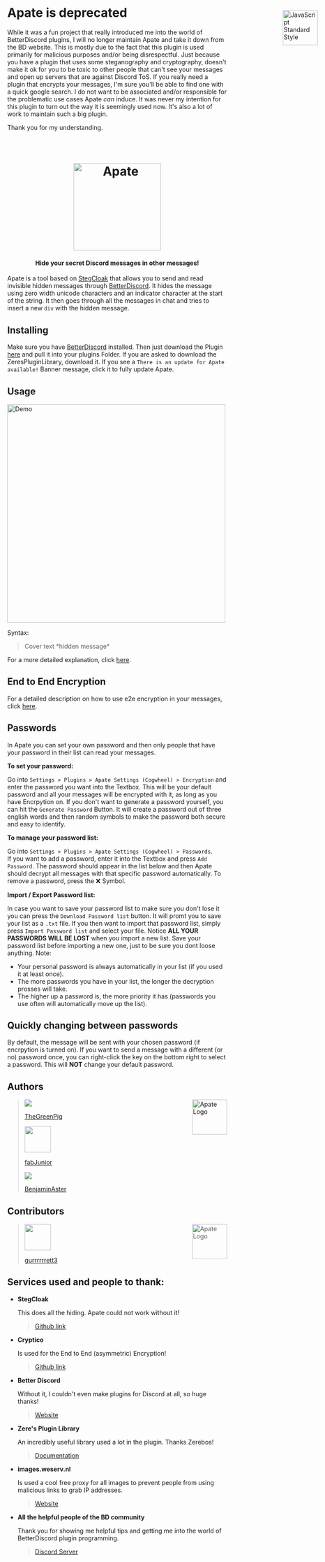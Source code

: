 # Apate is deprecated
While it was a fun project that really introduced me into the world of BetterDiscord plugins, I will no longer maintain Apate and take it down from the BD website. This is mostly due to the fact that this plugin is used primarily for malicious purposes and/or being disrespectful. Just because you have a plugin that uses some steganography and cryptography, doesn't make it ok for you to be toxic to other people that can't see your messages and open up servers that are against Discord ToS. If you really need a plugin that encrypts your messages, I'm sure you'll be able to find one with a quick google search. I do not want to be associated and/or responsible for the problematic use cases Apate _can_ induce. It was never my intention for this plugin to turn out the way it is seemingly used now. It's also a lot of work to maintain such a big plugin. 

Thank you for my understanding. 


<h1 align="center">
  <br>
  <img src="https://raw.githubusercontent.com/TheGreenPig/Apate/main/Assets/logo.svg" alt="Apate" width="200" align="center">
</h1>
 <h4 align="center">Hide your secret Discord messages in other messages!</h4>

<a href="https://github.com/KuroLabs/stegcloak" style="position: absolute; top: 100px; right: 20px; padding: 0 0 20px 20px;"><img src="https://raw.githubusercontent.com/KuroLabs/stegcloak/master/assets/stegCloakIcon.svg" alt="JavaScript Standard Style" width="80" align="right"></a>

Apate is a tool based on [StegCloak](https://github.com/KuroLabs/stegcloak) that allows you to send and read invisible hidden messages through [BetterDiscord](https://betterdiscord.app/). It hides the message using zero width unicode characters and an indicator character at the start of the string. It then goes through all the messages in chat and tries to insert a new `div` with the hidden message.




## Installing
Make sure you have [BetterDiscord](https://betterdiscord.app/) installed. Then just download the Plugin [here](https://betterdiscord.app/Download?id=446) and pull it into your plugins Folder. If you are asked to download the ZeresPluginLibrary, download it. If you see a `There is an update for Apate available!` Banner message, click it to fully update Apate. 

## Usage
<img src="https://raw.githubusercontent.com/TheGreenPig/Apate/main/Assets/Tutorials/sendMessage.gif" alt="Demo" width="500">
</br>

Syntax:
>Cover text \*hidden message*

For a more detailed explanation, click [here](https://github.com/TheGreenPig/Apate/blob/main/Assets/Tutorials/README.md).

## End to End Encryption
For a detailed description on how to use e2e encryption in your messages, click [here](https://github.com/TheGreenPig/Apate/blob/main/Assets/Tutorials/README.md#end-to-end-encryption).

## Passwords
In Apate you can set your own password and then only people that have your password in their list can read your messages. 

**To set your password:** 

Go into `Settings > Plugins > Apate Settings (Cogwheel) > Encryption` and enter the password you want into the Textbox. This will be your default password and all your messages will be encrypted with it, as long as you have Encrpytion on. If you don't want to generate a password yourself, you can hit the `Generate Password` Button. It will create a password out of three english words and then random symbols to make the password both secure and easy to identify.

**To  manage your password list:** 

Go into `Settings > Plugins > Apate Settings (Cogwheel) > Passwords`. 
<br>If you want to add a password, enter it into the Textbox and press `Add Password`. The password should appear in the list below and then Apate should decrypt all messages with that specific password automatically. To remove a password, press the ❌ Symbol.

**Import / Export Password list:**

In case you want to save your password list to make sure you don't lose it you can press the `Download Password list` button. It will promt you to save your list as a `.txt` file. If you then want to import that password list, simply press `Import Password list` and select your file. Notice **ALL YOUR PASSWORDS WILL BE LOST** when you import a new list. Save your password list before importing a new one, just to be sure you dont loose anything. 
Note:
- Your personal password is always automatically in your list (if you used it at least once).
- The more passwords you have in your list, the longer the decryption prosses will take.
- The higher up a password is, the more priority it has (passwords you use often will automatically move up the list).

## Quickly changing between passwords 
By default, the message will be sent with your chosen password (if encrpytion is turned on). If you want to send a message with a different (or no) password once, you can right-click the key on the bottom right to select a password. This will **NOT** change your default password.

## Authors

<img src="https://raw.githubusercontent.com/TheGreenPig/Apate/main/Assets/logo.svg" alt="Apate Logo" width="80" align="right"></img>
><a href="https://github.com/TheGreenPig"><img src="https://github.com/thegreenpig.png?size=60"><p>TheGreenPig</p></a>
><a href="https://github.com/fabJunior"><img src="https://github.com/fabJunior.png?size=60" width="60"><p>fabJunior</p></a>
><a href="https://github.com/BenjaminAster"><img src="https://github.com/BenjaminAster.png?size=60"><p>BenjaminAster</p></a>

## Contributors
><img src="https://raw.githubusercontent.com/TheGreenPig/Apate/main/Assets/logo.svg" alt="Apate Logo" width="80" align="right"></img>
><a href="https://github.com/gurrrrrrett3"><img width="60" height="60" src="https://github.com/gurrrrrrett3.png?size=60"><p>gurrrrrrett3</p></a>

## Services used and people to thank:

 - **StegCloak** 

   This does all the hiding. Apate could not work without it! 
	 >[Github link](https://github.com/KuroLabs/stegcloak)
   
 - **Cryptico** 
 
   Is used for the End to End (asymmetric) Encryption! 
	 >[Github link](https://github.com/wwwtyro/cryptico)
   
 - **Better Discord** 
 
	 Without it, I couldn't even make plugins for Discord at all, so huge thanks! 
	 >[Website](https://betterdiscord.app/)
   
  - **Zere's Plugin Library** 
  
  	An incredibly useful library used a lot in the plugin. Thanks Zerebos!
	   >[Documentation](https://rauenzi.github.io/BDPluginLibrary/docs/)
   
  -  **images.weserv.nl** 
  
	  Is used a cool free proxy for all images to prevent people from using malicious links to grab IP addresses.
	   >[Website](https://images.weserv.nl/)
   
 -  **All the helpful people of the BD community** 
 
	 Thank you for showing me helpful tips and getting me into the world of BetterDiscord plugin
   programming. 
	   >[Discord Server](https://betterdiscord.app/invite)

